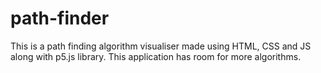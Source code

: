 # path-finder

This is a path finding algorithm visualiser made using HTML, CSS and JS along with p5.js library. This application has room for more algorithms.
